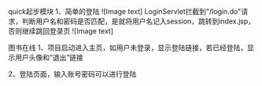 
quick起步模块
1、简单的登陆
![Image text]
LoginServlet拦截到"/login.do"请求，判断用户名和密码是否匹配，是就将用户名记入session，跳转到index.jsp，否则继续跳回登录页 
![Image text]



图书在线
1、项目启动进入主页，如用户未登录，显示登陆链接，若已经登陆，显示用户头像和“退出”链接

2、登陆页面，输入账号密码可以进行登陆

